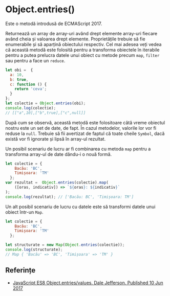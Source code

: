 # Object.entries()

Este o metodă introdusă de ECMAScript 2017.

Returnează un array de array-uri având drept elemente array-uri fiecare având cheia și valoarea drept elemente. Proprietățile trebuie să fie enumerabile și să aparțină obiectului respectiv. Cel mai adesea veți vedea că această metodă este folosită pentru a transforma obiectele în iterabile pentru a putea prelucra datele unui obiect cu metode precum `map`, `filter` sau pentru a face un `reduce`.

```javascript
let obi =  {
  a: 10,
  b: true,
  c: function () {
    return 'ceva';
  }
};
let colectie = Object.entries(obi);
console.log(colectie);
// [["a",10],["b",true],["c",null]]
```

După cum se observă, această metodă este folositoare câtă vreme obiectul nostru este un set de date, de fapt. În cazul metodelor, valorile lor vor fi reduse la `null`. Trebuie să fii avertizat de faptul că toate cheile `Symbol`, dacă există vor fi ignorate și lipsă în array-ul rezultat.

Un posibil scenariu de lucru ar fi combinarea cu metoda `map` pentru a transforma array-ul de date dându-i o nouă formă.

```javascript
let colectie = {
    Bacău: 'BC',
    Timișoara: 'TM'
  };
var rezultat =  Object.entries(colectie).map(
    ([oras, indicativ]) => `${oras}: ${indicativ}`
);
console.log(rezultat); // ['Bacău: BC', 'Timișoara: TM']
```

Un alt posibil scenariu de lucru cu datele este să transformi datele unui obiect într-un `Map`.

```javascript
let colectie = {
    Bacău: 'BC',
    Timișoara: 'TM'
  };

let structurate = new Map(Object.entries(colectie));
console.log(structurate);
// ​​​​​Map { 'Bacău' => 'BC', 'Timișoara' => 'TM' }​​​​​
```

## Referințe

-   [JavaScript ES8 Object.entries/values. Dale Jefferson. Published 10 Jun 2017](https://www.dalejefferson.com/es8-object-entries-values/)
